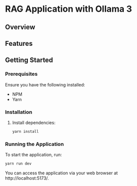 # RAG Application with Ollama 3

## Overview

## Features

## Getting Started

### Prerequisites

Ensure you have the following installed:

- NPM
- Yarn

### Installation

1. Install dependencies:
   ```bash
   yarn install
   ```

### Running the Application

To start the application, run:

```bash
yarn run dev
```

You can access the application via your web browser at http://localhost:5173/.
